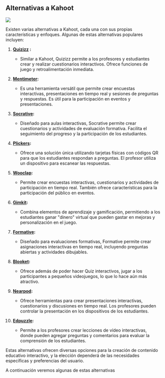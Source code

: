 ## Alternativas a Kahoot

![](https://raw.githubusercontent.com/javacasm/Iniciacion-Herramientas-Digitales-Aula/main/images/icono-kahoot_alternativas.png)

Existen varias alternativas a Kahoot, cada una con sus propias características y enfoques. Algunas de estas alternativas populares incluyen:

1. **[Quizizz](https://quizizz.com/?lng=es-ES) :**
   - Similar a Kahoot, Quizizz permite a los profesores y estudiantes crear y realizar cuestionarios interactivos. Ofrece funciones de juego y retroalimentación inmediata.

2. **[Mentimeter](https://www.mentimeter.com/):**
   - Es una herramienta versátil que permite crear encuestas interactivas, presentaciones en tiempo real y sesiones de preguntas y respuestas. Es útil para la participación en eventos y presentaciones.

3. **[Socrative](https://www.socrative.com/):**
   - Diseñado para aulas interactivas, Socrative permite crear cuestionarios y actividades de evaluación formativa. Facilita el seguimiento del progreso y la participación de los estudiantes.

4. **[Plickers](https://get.plickers.com/):**
   - Ofrece una solución única utilizando tarjetas físicas con códigos QR para que los estudiantes respondan a preguntas. El profesor utiliza un dispositivo para escanear las respuestas.

5. **[Wooclap](https://www.wooclap.com/es/):**
   - Permite crear encuestas interactivas, cuestionarios y actividades de participación en tiempo real. También ofrece características para la participación del público en eventos.

6. **[Gimkit](https://gimkit.com):**
   - Combina elementos de aprendizaje y gamificación, permitiendo a los estudiantes ganar "dinero" virtual que pueden gastar en mejoras y personalización en el juego.

7. **[Formative](https://es.formative.com/):**
   - Diseñado para evaluaciones formativas, Formative permite crear asignaciones interactivas en tiempo real, incluyendo preguntas abiertas y actividades dibujables.

8. **[Blooket](https://www.blooket.com/):**
    - Ofrece además de poder hacer Quiz interactivos, jugar a los participantes a pequeños videojuegos, lo que lo hace aún más atractivo.

9. **[Nearpod](https://nearpod.com/):**
   - Ofrece herramientas para crear presentaciones interactivas, cuestionarios y discusiones en tiempo real. Los profesores pueden controlar la presentación en los dispositivos de los estudiantes.

10. **[Edpuzzle](https://edpuzzle.com):**
    - Permite a los profesores crear lecciones de vídeo interactivas, donde pueden agregar preguntas y comentarios para evaluar la comprensión de los estudiantes.

Estas alternativas ofrecen diversas opciones para la creación de contenido educativo interactivo, y la elección dependerá de las necesidades específicas y preferencias del usuario.

A continuación veremos algunas de estas alternativas